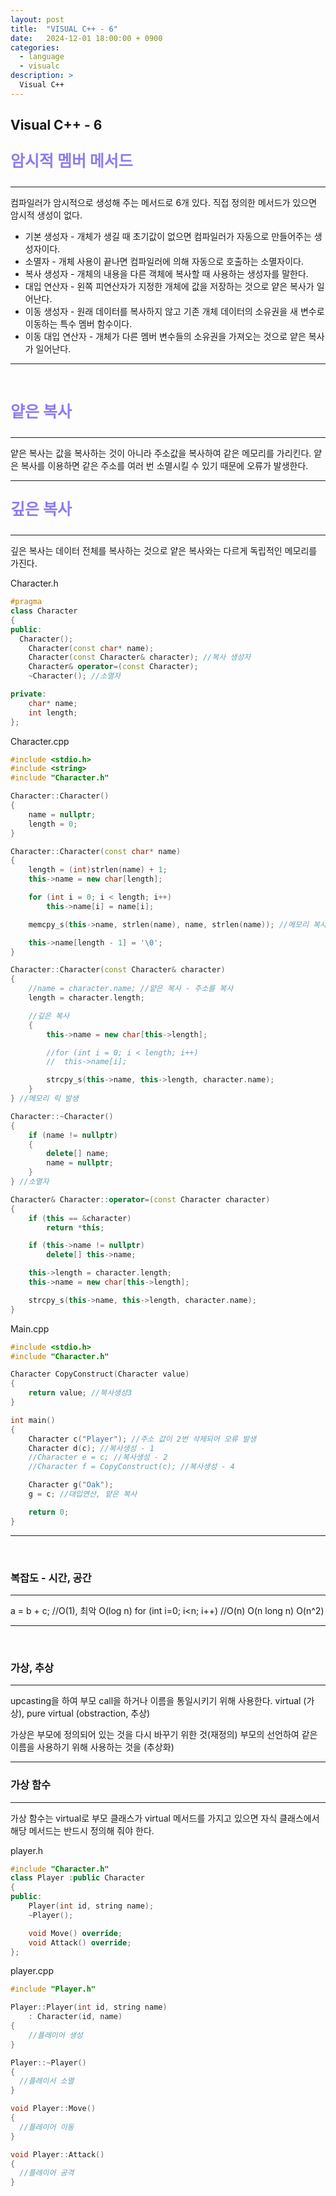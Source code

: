 ```yaml
---
layout: post
title:  "VISUAL C++ - 6"
date:   2024-12-01 18:00:00 + 0900
categories:
  - language
  - visualc
description: >
  Visual C++
---
```

## Visual C++ - 6

<p style = "color:#8f7cee; font-size:25px; font-weight:bold">
암시적 멤버 메서드
</p>

---

컴파일러가 암시적으로 생성해 주는 메서드로 6개 있다. 직접 정의한 메서드가 있으면 암시적 생성이 없다.
- 기본 생성자 - 개체가 생길 때 초기값이 없으면 컴파일러가 자동으로 만들어주는 생성자이다.
- 소멸자 - 개체 사용이 끝나면 컴파일러에 의해 자동으로 호출하는 소멸자이다.
- 복사 생성자 - 개체의 내용을 다른 객체에 복사할 때 사용하는 생성자를 말한다.
- 대입 연산자 - 왼쪽 피연산자가 지정한 개체에 값을 저장하는 것으로 얕은 복사가 일어난다.
- 이동 생성자 - 원래 데이터를 복사하지 않고 기존 개체 데이터의 소유권을 새 변수로 이동하는 특수 멤버 함수이다.
- 이동 대입 연산자 - 개체가 다른 멤버 변수들의 소유권을 가져오는 것으로 얕은 복사가 일어난다.

***

<br/>

<p style = "color:#8f7cee; font-size:25px; font-weight:bold">
얕은 복사
</p>

---

얕은 복사는 값을 복사하는 것이 아니라 주소값을 복사하여 같은 메모리를 가리킨다. 얕은 복사를 이용하면 같은 주소를 여러 번 소멸시킬 수 있기 때문에 오류가 발생한다.

***

<p style = "color:#8f7cee; font-size:25px; font-weight:bold">
깊은 복사
</p>

---

깊은 복사는 데이터 전체를 복사하는 것으로 얕은 복사와는 다르게 독립적인 메모리를 가진다. 

Character.h
```cpp
#pragma
class Character
{
public:
  Character();
	Character(const char* name);
	Character(const Character& character); //복사 생성자
	Character& operator=(const Character);
	~Character(); //소멸자

private:
	char* name;
	int length;
};
```



Character.cpp
```cpp
#include <stdio.h>
#include <string>
#include "Character.h"

Character::Character()
{
	name = nullptr;
	length = 0;
}

Character::Character(const char* name)
{
	length = (int)strlen(name) + 1;
	this->name = new char[length];

	for (int i = 0; i < length; i++)
		this->name[i] = name[i];

	memcpy_s(this->name, strlen(name), name, strlen(name)); //메모리 복사

	this->name[length - 1] = '\0';
}

Character::Character(const Character& character)
{
	//name = character.name; //얕은 복사 - 주소를 복사
	length = character.length;

	//깊은 복사
	{
		this->name = new char[this->length];

		//for (int i = 0; i < length; i++)
		//	this->name[i];

		strcpy_s(this->name, this->length, character.name);
	}
} //메모리 릭 발생

Character::~Character()
{
	if (name != nullptr)
	{
		delete[] name;
		name = nullptr;
	}
} //소멸자

Character& Character::operator=(const Character character)
{
	if (this == &character)
		return *this;

	if (this->name != nullptr)
		delete[] this->name;

	this->length = character.length;
	this->name = new char[this->length];

	strcpy_s(this->name, this->length, character.name);
}	
```

Main.cpp
```cpp
#include <stdio.h>
#include "Character.h"

Character CopyConstruct(Character value)
{
	return value; //복사생성3
}

int main()
{
	Character c("Player"); //주소 값이 2번 삭제되어 오류 발생
	Character d(c); //복사생성 - 1
	//Character e = c; //복사생성 - 2
	//Character f = CopyConstruct(c); //복사생성 - 4

	Character g("Oak");
	g = c; //대입연산, 얕은 복사

	return 0;
}
```
***

<br/>

### 복잡도 - 시간, 공간

---

a = b + c; //O(1), 최악
O(log n)
for (int i=0; i<n; i++) //O(n)
O(n long n)
O(n^2)
***

<br/>

### 가상, 추상

---

upcasting을 하여 부모 call을 하거나 이름을 통일시키기 위해 사용한다.
virtual (가상), pure virtual (obstraction, 추상)

가상은 부모에 정의되어 있는 것을 다시 바꾸기 위한 것(재정의)
부모의 선언하여 같은 이름을 사용하기 위해 사용하는 것을 (추상화)

***

### 가상 함수 

---

가상 함수는 virtual로 부모 클래스가 virtual 메서드를 가지고 있으면 자식 클래스에서 해당 메서드는 반드시 정의해 줘야 한다.

player.h
```cpp
#include "Character.h"
class Player :public Character
{
public:
	Player(int id, string name);
	~Player();

	void Move() override;
	void Attack() override;
};
```

player.cpp
```cpp
#include "Player.h"

Player::Player(int id, string name)
	: Character(id, name)
{
	//플레이어 생성
}

Player::~Player()
{
  //플레이서 소멸
}

void Player::Move()
{
  //플레이어 이동
}

void Player::Attack()
{
  //플레이어 공격
}
```
